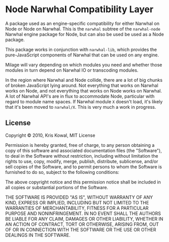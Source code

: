 
Node Narwhal Compatibility Layer
================================

A package used as an engine-specific compatibility for either
Narwhal on Node or Node on Narwhal.  This is the `narwhal` subtree
of the `narwhal-node` Narwhal engine package for Node, but can also
be used be used as a Node package.

This package works in conjunction with `narwhal-lib`, which provides
the pure-JavaScript components of Narwhal that can be used on any
engine.

Milage will vary depending on which modules you need and whether
those modules in turn depend on Narwhal IO or transcoding modules.

In the region where Narwhal and Node collide, there are a lot of big
chunks of broken JavaScript lying around.  Not everything that works on
Narwhal works on Node, and not everything that works on Node works on
Narwhal.  A lot of Narwhal API's are in flux to accommodate Node,
particular with regard to module name spaces.  If Narwhal module `X`
doesn't load, it's likely that it's been moved to `narwhal/X`. This
is very much a work in progress.


License
-------

Copyright &copy; 2010, Kris Kowal, MIT License

Permission is hereby granted, free of charge, to any person obtaining a copy
of this software and associated documentation files (the "Software"), to
deal in the Software without restriction, including without limitation the
rights to use, copy, modify, merge, publish, distribute, sublicense, and/or
sell copies of the Software, and to permit persons to whom the Software is
furnished to do so, subject to the following conditions:

The above copyright notice and this permission notice shall be included in
all copies or substantial portions of the Software.

THE SOFTWARE IS PROVIDED "AS IS", WITHOUT WARRANTY OF ANY KIND, EXPRESS OR
IMPLIED, INCLUDING BUT NOT LIMITED TO THE WARRANTIES OF MERCHANTABILITY,
FITNESS FOR A PARTICULAR PURPOSE AND NONINFRINGEMENT. IN NO EVENT SHALL
THE AUTHORS BE LIABLE FOR ANY CLAIM, DAMAGES OR OTHER LIABILITY, WHETHER
IN AN ACTION OF CONTRACT, TORT OR OTHERWISE, ARISING FROM, OUT OF OR IN
CONNECTION WITH THE SOFTWARE OR THE USE OR OTHER DEALINGS IN THE SOFTWARE.


